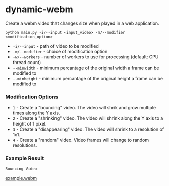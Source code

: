 # dynamic-webm

Create a webm video that changes size when played in a web application.

```
python main.py -i/--input <input_video> -m/--modifier <modification_option>
```

- `-i/--input` - path of video to be modified
- `-m/--modifier` - choice of modification option
- `-w/--workers` - number of workers to use for processing (default: CPU thread count)
- `--minwidth` - minimum percantage of the original width a frame can be modified to
- `--minheight` - minimum percantage of the original height a frame can be modified to

### Modification Options

- `1` - Create a "bouncing" video. The video will shrik and grow multiple times along the Y axis.
- `2` - Create a "shrinking" video. The video will shrink along the Y axis to a height of 1 pixel.
- `3` - Create a "disappearing" video. The video will shrink to a resolution of 1x1.
- `4` - Create a "random" video. Video frames will change to random resolutions.

### Example Result

`Bouncing Video`


[example.webm](https://user-images.githubusercontent.com/45544056/182500464-c14adb3d-9396-4821-b89a-558e1dbdeca7.webm)
